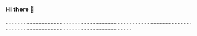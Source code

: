 ### Hi there 👋

................................................................................................................................................................................................................